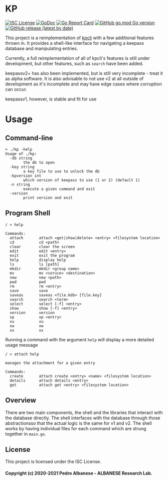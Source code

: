 # KP
[![ISC License](http://img.shields.io/badge/license-ISC-blue.svg)](https://github.com/pedroalbanese/kp/blob/master/LICENSE.md) 
[![GoDoc](https://godoc.org/github.com/pedroalbanese/kp?status.png)](http://godoc.org/github.com/pedroalbanese/kp)
[![Go Report Card](https://goreportcard.com/badge/github.com/pedroalbanese/kp)](https://goreportcard.com/report/github.com/pedroalbanese/kp)
[![GitHub go.mod Go version](https://img.shields.io/github/go-mod/go-version/pedroalbanese/kp)](https://golang.org)
[![GitHub release (latest by date)](https://img.shields.io/github/v/release/pedroalbanese/kp)](https://github.com/pedroalbanese/kp/releases)

This project is a reimplementation of [kpcli](http://kpcli.sourceforge.net/) with a few additional features thrown in.  It provides a shell-like interface for navigating a keepass database and manipulating entries.

Currently, a full reimplementation of all of kpcli's features is still under development, but other features, such as `search` have been added.

keepassv2+ has also been implemented, but is still very incomplete - treat it as alpha software.  It is also advisable to not use v2 at all outside of development as it's incomplete and may have edge cases where corruption can occur.

keepassv1, however, is stable and fit for use
# Usage

## Command-line
```
> ./kp -help
Usage of ./kp:
  -db string
        the db to open
  -key string
        a key file to use to unlock the db
  -kpversion int
        which version of keepass to use (1 or 2) (default 1)
  -n string
        execute a given command and exit
  -version
        print version and exit
```

## Program Shell
```
/ > help

Commands:
  attach       attach <get|show|delete> <entry> <filesystem location>
  cd           cd <path>
  clear        clear the screen
  edit         edit <entry>
  exit         exit the program
  help         display help
  ls           ls [path]
  mkdir        mkdir <group name>
  mv           mv <soruce> <destination>
  new          new <path>
  pwd          pwd
  rm           rm <entry>
  save         save
  saveas       saveas <file.kdb> [file.key]
  search       search <term>
  select       select [-f] <entry>
  show         show [-f] <entry>
  version      version
  xp           xp <entry>
  xu           xu
  xw           xw
  xx           xx
```
Running a command with the argument `help` will display a more detailed usage message
```
/ > attach help

manages the attachment for a given entry

Commands:
  create       attach create <entry> <name> <filesystem location>
  details      attach details <entry>
  get          attach get <entry> <filesystem location>
```

## Overview
There are two main components, the shell and the libraries that interact with the database directly.  The shell interfaces with the database through those abstractionsso that the actual logic is the same for v1 and v2.  The shell works by having individual files for each command which are strung together in `main.go`.

## License

This project is licensed under the ISC License.
#### Copyright (c) 2020-2021 Pedro Albanese - ALBANESE Research Lab.

